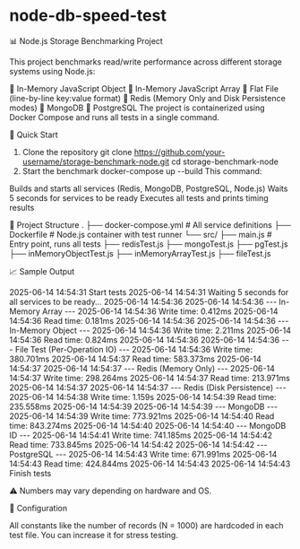 # node-db-speed-test
📊 Node.js Storage Benchmarking Project

This project benchmarks read/write performance across different storage systems using Node.js:

🧠 In-Memory JavaScript Object
🧠 In-Memory JavaScript Array
📄 Flat File (line-by-line key:value format)
💾 Redis (Memory Only and Disk Persistence modes)
🧬 MongoDB
🐘 PostgreSQL
The project is containerized using Docker Compose and runs all tests in a single command.

🚀 Quick Start

1. Clone the repository
git clone https://github.com/your-username/storage-benchmark-node.git
cd storage-benchmark-node
1. Start the benchmark
docker-compose up --build
This command:

Builds and starts all services (Redis, MongoDB, PostgreSQL, Node.js)
Waits 5 seconds for services to be ready
Executes all tests and prints timing results

📁 Project Structure
.
├── docker-compose.yml         # All service definitions
├── Dockerfile                 # Node.js container with test runner
└── src/
    ├── main.js               # Entry point, runs all tests
    ├── redisTest.js
    ├── mongoTest.js
    ├── pgTest.js
    ├── inMemoryObjectTest.js
    ├── inMemoryArrayTest.js
    ├── fileTest.js

📈 Sample Output

2025-06-14 14:54:31 Start tests
2025-06-14 14:54:31 Waiting 5 seconds for all services to be ready...
2025-06-14 14:54:36
2025-06-14 14:54:36 --- In-Memory Array ---
2025-06-14 14:54:36 Write time: 0.412ms
2025-06-14 14:54:36 Read time: 0.181ms
2025-06-14 14:54:36
2025-06-14 14:54:36 --- In-Memory Object ---
2025-06-14 14:54:36 Write time: 2.211ms
2025-06-14 14:54:36 Read time: 0.824ms
2025-06-14 14:54:36
2025-06-14 14:54:36 --- File Test (Per-Operation IO) ---
2025-06-14 14:54:36 Write time: 380.701ms
2025-06-14 14:54:37 Read time: 583.373ms
2025-06-14 14:54:37
2025-06-14 14:54:37 --- Redis (Memory Only) ---
2025-06-14 14:54:37 Write time: 298.264ms
2025-06-14 14:54:37 Read time: 213.971ms
2025-06-14 14:54:37
2025-06-14 14:54:37 --- Redis (Disk Persistence) ---
2025-06-14 14:54:38 Write time: 1.159s
2025-06-14 14:54:39 Read time: 235.558ms
2025-06-14 14:54:39
2025-06-14 14:54:39 --- MongoDB ---
2025-06-14 14:54:39 Write time: 773.921ms
2025-06-14 14:54:40 Read time: 843.274ms
2025-06-14 14:54:40
2025-06-14 14:54:40 --- MongoDB ID ---
2025-06-14 14:54:41 Write time: 741.185ms
2025-06-14 14:54:42 Read time: 733.845ms
2025-06-14 14:54:42
2025-06-14 14:54:42 --- PostgreSQL ---
2025-06-14 14:54:43 Write time: 671.991ms
2025-06-14 14:54:43 Read time: 424.844ms
2025-06-14 14:54:43
2025-06-14 14:54:43 Finish tests

⚠️ Numbers may vary depending on hardware and OS.

🔧 Configuration

All constants like the number of records (N = 1000) are hardcoded in each test file. You can increase it for stress testing.

